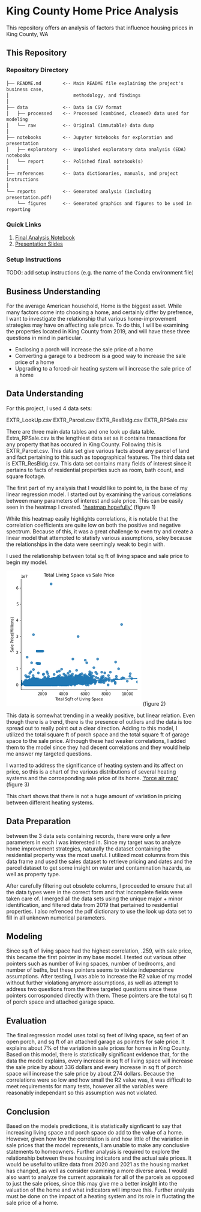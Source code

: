 # King County Home Price Analysis

This repository offers an analysis of factors that influence housing prices in King County, WA

## This Repository

### Repository Directory

```
├── README.md        <-- Main README file explaining the project's business case,
│                        methodology, and findings
│
├── data             <-- Data in CSV format
│   ├── processed    <-- Processed (combined, cleaned) data used for modeling
│   └── raw          <-- Original (immutable) data dump
│
├── notebooks        <-- Jupyter Notebooks for exploration and presentation
│   ├── exploratory  <-- Unpolished exploratory data analysis (EDA) notebooks
│   └── report       <-- Polished final notebook(s)
│
├── references       <-- Data dictionaries, manuals, and project instructions
│
└── reports          <-- Generated analysis (including presentation.pdf)
    └── figures      <-- Generated graphics and figures to be used in reporting
```

### Quick Links

1. [Final Analysis Notebook](notebooks/exploratory/report/Final_Book.ipynb)
2. [Presentation Slides](reports/KC_Presentation.pdf)

### Setup Instructions

TODO: add setup instructions (e.g. the name of the Conda environment file)

## Business Understanding

For the average American household, Home is the biggest asset. While many factors come into choosing a home, and certainly differ by prefrence, I want to investigate the relationship that various home-improvement strategies may have on affecting sale price. To do this, I will be examining the properties located in King County from 2019, and will have these three questions in mind in particular. 
- Enclosing a porch will increase the sale price of a home
- Converting a garage to a bedroom is a good way to increase the sale price of a home
- Upgrading to a forced-air heating system will increase the sale price of a home

## Data Understanding

For this project, I used 4 data sets:

EXTR_LookUp.csv
EXTR_Parcel.csv
EXTR_ResBldg.csv
EXTR_RPSale.csv

There are three main data tables and one look up data table. Extra_RPSale.csv is the lengthiest data set as it contains transactions for any property that has occured in King County. Following this is EXTR_Parcel.csv. This data set give various facts about any parcel of land and fact pertaining to this such as topographical features. The third data set is EXTR_ResBldg.csv. This data set contains many fields of interest since it pertains to facts of residential properties such as room, bath count, and square footage.

The first part of my analysis that I would like to point to, is the base of my linear regression model. I started out by examining the various correlations between many parameters of interest and sale price. This can be easily seen in the heatmap I created.
['heatmap hopefully'](references/figures/heatmap.png)
(figure 1)

While this heatmap easily highlights correlations, it is notable that the correlation coefficients are quite low on both the positive and negative spectrum. Because of this, it was a great challenge to even try and create a linear model that attempted to statisfy various assumptions, soley because the relationships in the data were seemingly weak to begin with.

I used the relationship between total sq ft of living space and sale price to begin my model.

!['graph of living space and price'](references/figures/livingsp-price.png)
(figure 2)

This data is somewhat trending in a weakly positive, but linear relation. Even though there is a trend, there is the presence of outliers and the data is too spread out to really point out a clear direction. Adding to this model, I utilized the total square ft of porch space and the total square ft of garage space to the sale price. Although these had weaker correlations, I added them to the model since they had decent correlations and they would help me answer my targeted questions.

I wanted to address the significance of heating system and its affect on price, so this is a chart of the various distributions of several heating systems and the corrosponding sale price of its home.
['force air map'](references/figures/forced_air.png)
(figure 3)

This chart shows that there is not a huge amount of variation in pricing between different heating systems.

## Data Preparation

between the 3 data sets containing records, there were only a few parameters in each I was interested in. Since my target was to analyze home improvement strategies, naturally the dataset containing the residential property was the most useful. I utilized most columns from this data frame and used the sales dataset to retrieve pricing and dates and the parcel dataset to get some insight on water and contamination hazards, as well as property type.

After carefully filtering out obsolete columns, I proceeded to ensure that all the data types were in the correct form and that incomplete fields were taken care of. I merged all the data sets using the unique major + minor identification, and filtered data from 2019 that pertained to residential properties. I also refrenced the pdf dictionary to use the look up data set to fill in all unknown numerical parameters.

## Modeling

Since sq ft of living space had the highest correlation, .259, with sale price, this became the first pointer in my base model. I tested out various other pointers such as number of living spaces, number of bedrooms, and number of baths, but these pointers seems to violate independance assumptions. After testing, I was able to increase the R2 value of my model without further violationg anymore assumptions, as well as attempt to address two questions from the three targeted questions since these pointers corrosponded directly with them. These pointers are the total sq ft of porch space and attached garage space. 

## Evaluation

The final regression model uses total sq feet of living space, sq feet of an open porch, and sq ft of an attached garage as pointers for sale price. It explains about 7% of the variation in sale prices for homes in King County. Based on this model, there is statistically significant evidence that, for the data the model explains, every increase in sq ft of living space will increase the sale price by about 336 dollars and every increase in sq ft of porch space will increase the sale price by about 274 dollars. Because the correlations were so low and how small the R2 value was, it was difficult to meet requirements for many tests, however all the variables were reasonably independant so this assumption was not violated.

## Conclusion

Based on the models predictions, it is statistically signficant to say that increasing living space and porch space do add to the value of a home. However, given how low the correlation is and how little of the variation in sale prices that the model represents, I am unable to make any conclusive statements to homeowners. Further analysis is required to explore the relationship between these housing indicators and the actual sale prices. It would be useful to utilize data from 2020 and 2021 as the housing market has changed, as well as consider examining a more diverse area. I would also want to analyze the current appraisals for all of the parcels as opposed to just the sale prices, since this may give me a better insight into the valuation of the home and what indicators will improve this. Further analysis must be done on the impact of a heating system and its role in fluctating the sale price of a home. 
